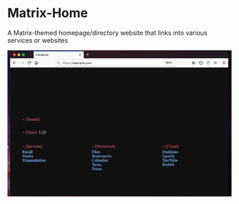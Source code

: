 # Matrix-Home
A Matrix-themed homepage/directory website that links into various services or websites

![Alt text](/screenshot.png)
